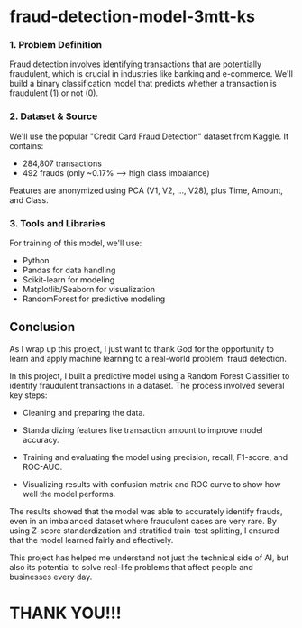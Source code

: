 # fraud-detection-model-3mtt-ks
### 1. Problem Definition
Fraud detection involves identifying transactions that are potentially fraudulent, which is crucial in industries like banking and e-commerce. We'll build a binary classification model that predicts whether a transaction is fraudulent (1) or not (0).

### 2. Dataset & Source
We'll use the popular "Credit Card Fraud Detection" dataset from Kaggle. It contains:

- 284,807 transactions
- 492 frauds (only ~0.17% --> high class imbalance) <br>

Features are anonymized using PCA (V1, V2, ..., V28), plus Time, Amount, and Class.

### 3. Tools and Libraries
For training of this model, we'll use:

- Python
- Pandas for data handling
- Scikit-learn for modeling
- Matplotlib/Seaborn for visualization
- RandomForest for predictive modeling

## Conclusion
As I wrap up this project, I just want to thank God for the opportunity to learn and apply machine learning to a real-world problem: fraud detection.

In this project, I built a predictive model using a Random Forest Classifier to identify fraudulent transactions in a dataset. The process involved several key steps:

- Cleaning and preparing the data.

- Standardizing features like transaction amount to improve model accuracy.

- Training and evaluating the model using precision, recall, F1-score, and ROC-AUC.

- Visualizing results with confusion matrix and ROC curve to show how well the model performs.

The results showed that the model was able to accurately identify frauds, even in an imbalanced dataset where fraudulent cases are very rare. By using Z-score standardization and stratified train-test splitting, I ensured that the model learned fairly and effectively.

This project has helped me understand not just the technical side of AI, but also its potential to solve real-life problems that affect people and businesses every day.

# THANK YOU!!!
